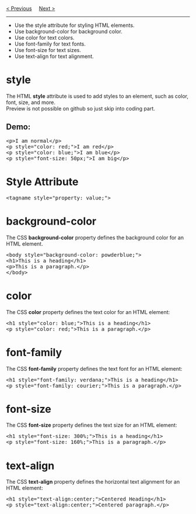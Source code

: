 <a href="/HTML/Paragraphs.md">&lt; Previous</a>
&nbsp;&nbsp;&nbsp;
<a href="/HTML/Formats.md">Next &gt;</a>
<hr>
<ul>
  <li>Use the style attribute for styling HTML elements.</li>
  <li>Use background-color for background color.</li>
  <li>Use color for text colors.</li>
  <li>Use font-family for text fonts.</li>
  <li>Use font-size for text sizes.</li>
  <li>Use text-align for text alignment.</li>
</ul>
<h1>style</h1>
The HTML <b>style</b> attribute is used to add styles to an element, such as color, font, size, and more.
<br>
Preview is not possible on github so just skip into coding part.
<h2>Demo:</h2>
<pre>
&lt;p&gt;I am normal&lt;/p&gt;
&lt;p style="color: red;"&gt;I am red&lt;/p&gt;
&lt;p style="color: blue;"&gt;I am blue&lt;/p&gt;
&lt;p style="font-size: 50px;"&gt;I am big&lt;/p&gt;
</pre>
<h1>Style Attribute</h1>
<pre>&lt;tagname style="property: value;"&gt;</pre>
<h1>background-color</h1>
The CSS <b>background-color</b> property defines the background color for an HTML element.
<pre>
&lt;body style="background-color: powderblue;"&gt;
&lt;h1&gt;This is a heading&lt;/h1&gt;
&lt;p&gt;This is a paragraph.&lt;/p&gt;
&lt;/body&gt;
</pre>
<h1>color</h1>
The CSS <b>color</b> property defines the text color for an HTML element:
<pre>
&lt;h1 style="color: blue;"&gt;This is a heading&lt;/h1&gt;
&lt;p style="color: red;"&gt;This is a paragraph.&lt;/p&gt;
</pre>
<h1>font-family</h1>
The CSS <b>font-family</b> property defines the text font for an HTML element:
<pre>
&lt;h1 style="font-family: verdana;"&gt;This is a heading&lt;/h1&gt;
&lt;p style="font-family: courier;"&gt;This is a paragraph.&lt;/p&gt;
</pre>
<h1>font-size</h1>
The CSS <b>font-size</b> property defines the text size for an HTML element:
<pre>
&lt;h1 style="font-size: 300%;"&gt;This is a heading&lt;/h1&gt;
&lt;p style="font-size: 160%;"&gt;This is a paragraph.&lt;/p&gt;
</pre>
<h1>text-align</h1>
The CSS <b>text-align</b> property defines the horizontal text alignment for an HTML element:
<pre>
&lt;h1 style="text-align:center;"&gt;Centered Heading&lt;/h1&gt;
&lt;p style="text-align:center;"&gt;Centered paragraph.&lt;/p&gt;
</pre>
